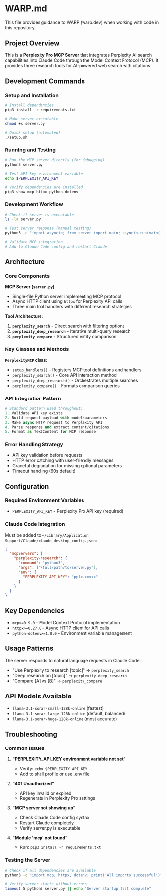 # WARP.md

This file provides guidance to WARP (warp.dev) when working with code in this repository.

## Project Overview

This is a **Perplexity Pro MCP Server** that integrates Perplexity AI search capabilities into Claude Code through the Model Context Protocol (MCP). It provides three research tools for AI-powered web search with citations.

## Development Commands

### Setup and Installation
```bash
# Install dependencies
pip3 install -r requirements.txt

# Make server executable
chmod +x server.py

# Quick setup (automated)
./setup.sh
```

### Running and Testing
```bash
# Run the MCP server directly (for debugging)
python3 server.py

# Test API key environment variable
echo $PERPLEXITY_API_KEY

# Verify dependencies are installed
pip3 show mcp httpx python-dotenv
```

### Development Workflow
```bash
# Check if server is executable
ls -la server.py

# Test server response (manual testing)
python3 -c "import asyncio; from server import main; asyncio.run(main())"

# Validate MCP integration
# Add to Claude Code config and restart Claude
```

## Architecture

### Core Components

**MCP Server (`server.py`)**
- Single-file Python server implementing MCP protocol
- Async HTTP client using `httpx` for Perplexity API calls
- Three main tool handlers with different research strategies

**Tool Architecture:**
1. **`perplexity_search`** - Direct search with filtering options
2. **`perplexity_deep_research`** - Iterative multi-query research
3. **`perplexity_compare`** - Structured entity comparison

### Key Classes and Methods

**`PerplexityMCP` class:**
- `setup_handlers()` - Registers MCP tool definitions and handlers
- `perplexity_search()` - Core API interaction method
- `perplexity_deep_research()` - Orchestrates multiple searches
- `perplexity_compare()` - Formats comparison queries

### API Integration Pattern
```python
# Standard pattern used throughout:
1. Validate API key exists
2. Build request payload with model/parameters
3. Make async HTTP request to Perplexity API  
4. Parse response and extract content/citations
5. Format as TextContent for MCP response
```

### Error Handling Strategy
- API key validation before requests
- HTTP error catching with user-friendly messages
- Graceful degradation for missing optional parameters
- Timeout handling (60s default)

## Configuration

### Required Environment Variables
- `PERPLEXITY_API_KEY` - Perplexity Pro API key (required)

### Claude Code Integration
Must be added to `~/Library/Application Support/Claude/claude_desktop_config.json`:
```json
{
  "mcpServers": {
    "perplexity-research": {
      "command": "python3",
      "args": ["/full/path/to/server.py"],
      "env": {
        "PERPLEXITY_API_KEY": "pplx-xxxxx"
      }
    }
  }
}
```

## Key Dependencies
- `mcp>=0.9.0` - Model Context Protocol implementation
- `httpx>=0.27.0` - Async HTTP client for API calls  
- `python-dotenv>=1.0.0` - Environment variable management

## Usage Patterns

The server responds to natural language requests in Claude Code:
- "Use Perplexity to research [topic]" → `perplexity_search`
- "Deep research on [topic]" → `perplexity_deep_research`  
- "Compare [A] vs [B]" → `perplexity_compare`

## API Models Available
- `llama-3.1-sonar-small-128k-online` (fastest)
- `llama-3.1-sonar-large-128k-online` (default, balanced)
- `llama-3.1-sonar-huge-128k-online` (most accurate)

## Troubleshooting

### Common Issues
1. **"PERPLEXITY_API_KEY environment variable not set"**
   - Verify: `echo $PERPLEXITY_API_KEY`
   - Add to shell profile or use .env file

2. **"401 Unauthorized"**
   - API key invalid or expired
   - Regenerate in Perplexity Pro settings

3. **"MCP server not showing up"**
   - Check Claude Code config syntax
   - Restart Claude completely
   - Verify server.py is executable

4. **"Module 'mcp' not found"**
   - Run: `pip3 install -r requirements.txt`

### Testing the Server
```bash
# Check if all dependencies are available
python3 -c "import mcp, httpx, dotenv; print('All imports successful')"

# Verify server starts without errors
timeout 5 python3 server.py || echo "Server startup test complete"
```